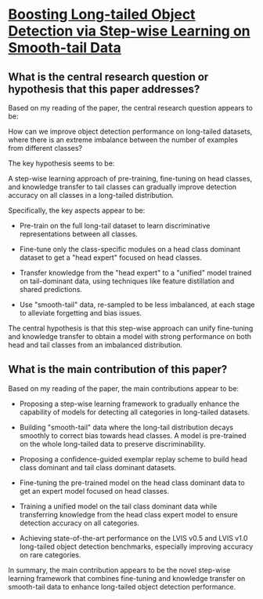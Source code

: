 # [Boosting Long-tailed Object Detection via Step-wise Learning on   Smooth-tail Data](https://arxiv.org/abs/2305.12833)

## What is the central research question or hypothesis that this paper addresses?

 Based on my reading of the paper, the central research question appears to be: 

How can we improve object detection performance on long-tailed datasets, where there is an extreme imbalance between the number of examples from different classes?

The key hypothesis seems to be:

A step-wise learning approach of pre-training, fine-tuning on head classes, and knowledge transfer to tail classes can gradually improve detection accuracy on all classes in a long-tailed distribution.

Specifically, the key aspects appear to be:

- Pre-train on the full long-tail dataset to learn discriminative representations between all classes. 

- Fine-tune only the class-specific modules on a head class dominant dataset to get a "head expert" focused on head classes.

- Transfer knowledge from the "head expert" to a "unified" model trained on tail-dominant data, using techniques like feature distillation and shared predictions.

- Use "smooth-tail" data, re-sampled to be less imbalanced, at each stage to alleviate forgetting and bias issues.

The central hypothesis is that this step-wise approach can unify fine-tuning and knowledge transfer to obtain a model with strong performance on both head and tail classes from an imbalanced distribution.


## What is the main contribution of this paper?

 Based on my reading of the paper, the main contributions appear to be:

- Proposing a step-wise learning framework to gradually enhance the capability of models for detecting all categories in long-tailed datasets. 

- Building "smooth-tail" data where the long-tail distribution decays smoothly to correct bias towards head classes. A model is pre-trained on the whole long-tailed data to preserve discriminability.

- Proposing a confidence-guided exemplar replay scheme to build head class dominant and tail class dominant datasets.

- Fine-tuning the pre-trained model on the head class dominant data to get an expert model focused on head classes.

- Training a unified model on the tail class dominant data while transferring knowledge from the head class expert model to ensure detection accuracy on all categories.

- Achieving state-of-the-art performance on the LVIS v0.5 and LVIS v1.0 long-tailed object detection benchmarks, especially improving accuracy on rare categories.

In summary, the main contribution appears to be the novel step-wise learning framework that combines fine-tuning and knowledge transfer on smooth-tail data to enhance long-tailed object detection performance.
